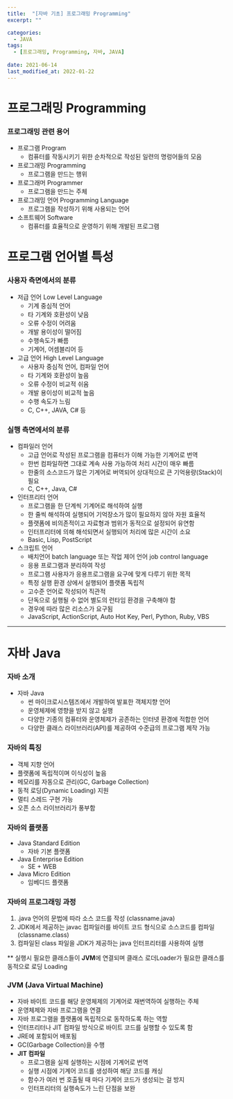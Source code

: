 ```yaml
---
title:  "[자바 기초] 프로그래밍 Programming"
excerpt: ""

categories:
  - JAVA
tags:
  - [프로그래밍, Programming, 자바, JAVA]
 
date: 2021-06-14
last_modified_at: 2022-01-22
---
```


# 프로그래밍 Programming

### 프로그래밍 관련 용어

- 프로그램 Program
  - 컴퓨터를 작동시키기 위한 순차적으로 작성된 일련의 명렁어들의 모음
- 프로그래밍 Programming
  - 프로그램을 만드는 행위
- 프로그래머 Programmer
  - 프로그램을 만드는 주체
- 프로그래밍 언어 Programming Language
  - 프로그램을 작성하기 위해 사용되는 언어
- 소프트웨어 Software
  - 컴퓨터를 효율적으로 운영하기 위해 개발된 프로그램

# 프로그램 언어별 특성

### 사용자 측면에서의 분류

- 저급 언어 Low Level Language
  - 기계 중심적 언어
  - 타 기계와 호환성이 낮음
  - 오류 수정이 어려움
  - 개발 용이성이 떨어짐
  - 수행속도가 빠름
  - 기계어, 어셈블리어 등
- 고급 언어 High Level Language
  - 사용자 중심적 언어, 컴파일 언어
  - 타 기계와 호환성이 높음
  - 오류 수정이 비교적 쉬움
  - 개발 용이성이 비교적 높음
  - 수행 속도가 느림
  - C, C++, JAVA, C# 등

### 실행 측면에서의 분류

- 컴파일러 언어
    - 고급 언어로 작성된 프로그램을 컴퓨터가 이해 가능한 기계어로 번역
    - 한번 컴파일하면 그대로 계속 사용 가능하여 처리 시간이 매우 빠름
    - 한줄의 소스코드가 많은 기계어로 버역되어 상대적으로 큰 기억용량(Stack)이 필요
    - C, C++, Java, C#
- 인터프리터 언어
    - 프로그램을 한 단계씩 기계어로 해석하여 실행
    - 한 줄씩 해석하여 실행되어 기억장소가 많이 필요하지 않아 자원 효율적
    - 플랫폼에 비의존적이고 자료형과 범위가 동적으로 설정되어 유연함
    - 인터프리터에 의해 해석되면서 실행되어 처리에 많은 시간이 소요
    - Basic, Lisp, PostScript
- 스크립트 언어
    - 배치언어 batch language 또는 작업 제어 언어 job control language
    - 응용 프로그램과 분리하여 작성
    - 프로그램 사용자가 응용프로그램을 요구에 맞게 다루기 위한 목적
    - 특정 실행 환경 상에서 실행되어 플랫폼 독립적
    - 고수준 언어로 작성되어 직관적
    - 단독으로 실행될 수 없어 별도의 런타임 환경을 구축해야 함
    - 경우에 따라 많은 리소스가 요구됨
    - JavaScript, ActionScript, Auto Hot Key, Perl, Python, Ruby, VBS

---

# 자바 Java

### 자바 소개

- 자바 Java
    - 썬 마이크로시스템즈에서 개발하여 발표한 객체지향 언어
    - 운영체제에 영향을 받지 않고 실행
    - 다양한 기종의 컴퓨터와 운영체제가 공존하는 인터넷 환경에 적합한 언어
    - 다양한 클래스 라이브러리(API)를 제공하여 수준급의 프로그램 제작 가능

### 자바의 특징

- 객체 지향 언어
- 플랫폼에 독립적이며 이식성이 높음
- 메모리를 자동으로 관리(GC, Garbage Collection)
- 동적 로딩(Dynamic Loading) 지원
- 멀티 스레드 구현 가능
- 오픈 소스 라이브러리가 풍부함

### 자바의 플랫폼

- Java Standard Edition
    - 자바 기본 플랫폼
- Java Enterprise Edition
    - SE + WEB
- Java Micro Edition
    - 임베디드 플랫폼

### 자바의 프로그래밍 과정

1. .java 언어의 문법에 따라 소스 코드를 작성 (classname.java)
2. JDK에서 제공하는 javac 컴파일러를 바이트 코드 형식으로 소스코드를 컴파일 (classname.class)
3. 컴파일된 class 파일을 JDK가 제공하는 java 인터프리터를 사용하여 실행

** 실행시 필요한 클래스들이 **JVM**에 연결되며 클래스 로더Loader가 필요한 클래스를 동적으로 로딩 Loading

### JVM (Java Virtual Machine)

- 자바 바이트 코드를 해당 운영체제의 기계어로 재번역하여 실행하는 주체
- 운영체제와 자바 프로그램을 연결
- 자바 프로그램을 플랫폼에 독립적으로 동작하도록 하는 역할
- 인터프리터나 JIT 컴파일 방식으로 바이트 코드를 실행할 수 있도록 함
- JRE에 포함되어 배포됨
- GC(Garbage Collection)을 수행
- **JIT 컴파일**
  - 프로그램을 실제 실행하는 시점에 기계어로 번역
  - 실행 시점에 기계어 코드를 생성하여 해당 코드를 캐싱
  - 함수가 여러 번 호출될 때 마다 기계어 코드가 생성되는 걸 방지
  - 인터프리터의 실행속도가 느린 단점을 보완
